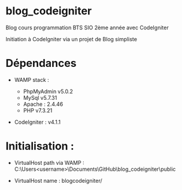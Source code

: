 # blog_codeigniter
Blog cours programmation BTS SIO 2ème année avec CodeIgniter

Initiation à CodeIgniter via un projet de Blog simpliste

# Dépendances

* WAMP stack :
  * PhpMyAdmin v5.0.2
  * MySql v5.7.31
  * Apache : 2.4.46
  * PHP v7.3.21

* CodeIgniter : v4.1.1

# Initialisation :

* VirtualHost path via WAMP :
C:\Users\<username>\Documents\GitHub\blog_codeigniter\public

* VirtualHost name : blogcodeigniter/ 

